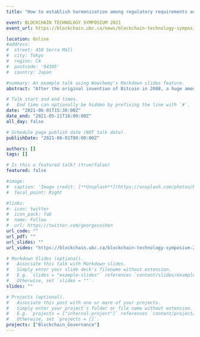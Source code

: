 ```yaml
---
title: "How to establish harmonization among regulatory requirements and technology development: AML/KYC, privacy enhancement of key management"

event: BLOCKCHAIN TECHNOLOGY SYMPOSIUM 2021
event_url: https://blockchain.ubc.ca/news/blockchain-technology-symposium-2021

location: Online
#address:
#  street: 450 Serra Mall
#  city: Tokyo
#  region: CA
#  postcode: '94305'
#  country: Japan

#summary: An example talk using Wowchemy's Markdown slides feature.
abstract: "After the original invention of Bitcoin in 2008, a huge amount of technology and business developments have been conducted on crypto assets and blockchain technology. One of the essential points of debates is privacy protection versus anti-money laundering (AML). In late 2020, FinCEN published a draft of revised regulation on Virtual AssetService Provider (VASP) and unhosted wallet. This year, FATF proposed revised guidance, which may affect VASP and broader blockchain applications like DeFi and Non-Fungible Token. Though integrating privacy-enhancing technology to Blockchain is essential to protect citizens' rights, we need to find a good balance of privacy protection and AML to achieve individual goals and social goals.  At Blockchain Governance Initiative Network (BGIN), multi-stakeholders, including engineers, businesses, regulators, and academia, drafted a common document to understand the problems and potential solutions. In this talk, I will review the discussion at BGIN, how multi-stakeholder discussions help to create a common document. I also provide a summary of discussions at FATF Virtual Assets Contact Group (VACG) and the Private Sector Consultative Forum."

# Talk start and end times.
#   End time can optionally be hidden by prefixing the line with `#`.
date: "2021-06-01T15:30:00Z"
date_end: "2021-05-21T16:00:00Z"
all_day: false

# Schedule page publish date (NOT talk date).
publishDate: "2021-06-01T00:00:00Z"

authors: []
tags: []

# Is this a featured talk? (true/false)
featured: false

#image:
#  caption: 'Image credit: [**Unsplash**](https://unsplash.com/photos/bzdhc5b3Bxs)'
#  focal_point: Right

#links:
#- icon: twitter
#  icon_pack: fab
#  name: Follow
#  url: https://twitter.com/georgecushen
url_code: ""
url_pdf: ""
url_slides: ""
url_video: "https://blockchain.ubc.ca/blockchain-technology-symposium-21-schedule"

# Markdown Slides (optional).
#   Associate this talk with Markdown slides.
#   Simply enter your slide deck's filename without extension.
#   E.g. `slides = "example-slides"` references `content/slides/example-slides.md`.
#   Otherwise, set `slides = ""`.
slides: ""

# Projects (optional).
#   Associate this post with one or more of your projects.
#   Simply enter your project's folder or file name without extension.
#   E.g. `projects = ["internal-project"]` references `content/project/deep-learning/index.md`.
#   Otherwise, set `projects = []`.
projects: ["Blockchain_Governance"]
---
```

